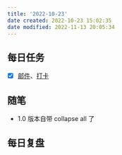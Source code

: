 ```yaml
---
title: '2022-10-23'
date created: 2022-10-23 15:02:35
date modified: 2022-11-13 20:05:34
---
```


## 每日任务

- [x] [邮件](https://email.ustc.edu.cn/coremail/)、[打卡](https://weixine.ustc.edu.cn/2020/login)

## 随笔

- 1.0 版本自带 collapse all 了

## 每日复盘

